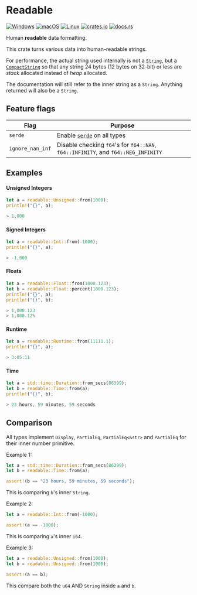 # Readable
[![Windows](https://github.com/hinto-janai/readable/actions/workflows/windows.yml/badge.svg)](https://github.com/hinto-janai/readable/actions/workflows/windows.yml) [![macOS](https://github.com/hinto-janai/readable/actions/workflows/macos.yml/badge.svg)](https://github.com/hinto-janai/readable/actions/workflows/macos.yml) [![Linux](https://github.com/hinto-janai/readable/actions/workflows/linux.yml/badge.svg)](https://github.com/hinto-janai/readable/actions/workflows/linux.yml) [![crates.io](https://img.shields.io/crates/v/readable.svg)](https://crates.io/crates/readable) [![docs.rs](https://docs.rs/readable/badge.svg)](https://docs.rs/readable)

Human **readable** data formatting.

This crate turns various data into human-readable strings.

For performance, the actual string used internally is not a [`String`](https://doc.rust-lang.org/std/string/struct.String.html), but a [`CompactString`](https://docs.rs/compact_str) so that any string 24 bytes (12 bytes on 32-bit) or less are _stack_ allocated instead of _heap_ allocated.

The documentation will still refer to the inner string as a `String`. Anything returned will also be a `String`.

## Feature flags
| Flag             | Purpose |
|------------------|---------|
| `serde`          | Enable [`serde`](https://docs.rs/serde) on all types
| `ignore_nan_inf` | Disable checking `f64`'s for `f64::NAN`, `f64::INFINITY`, and `f64::NEG_INFINITY`

## Examples
#### Unsigned Integers
```rust
let a = readable::Unsigned::from(1000);
println!("{}", a);

> 1,000
```

#### Signed Integers
```rust
let a = readable::Int::from(-1000);
println!("{}", a);

> -1,000
```

#### Floats
```rust
let a = readable::Float::from(1000.123);
let b = readable::Float::percent(1000.123);
println!("{}", a);
println!("{}", b);

> 1,000.123
> 1,000.12%
```

#### Runtime
```rust
let a = readable::Runtime::from(11111.1);
println!("{}", a);

> 3:05:11
```

#### Time
```rust
let a = std::time::Duration::from_secs(86399);
let b = readable::Time::from(a);
println!("{}", b);

> 23 hours, 59 minutes, 59 seconds
```

## Comparison
All types implement `Display`, `PartialEq`, `PartialEq<&str>` and `PartialEq` for their inner number primitive.

Example 1:
```rust
let a = std::time::Duration::from_secs(86399);
let b = readable::Time::from(a);

assert!(b == "23 hours, 59 minutes, 59 seconds");
```
This is comparing `b`'s inner `String`.

Example 2:
```rust
let a = readable::Int::from(-1000);

assert!(a == -1000);
```
This is comparing `a`'s inner `i64`.

Example 3:
```rust
let a = readable::Unsigned::from(1000);
let b = readable::Unsigned::from(1000);

assert!(a == b);
```
This compare both the `u64` AND `String` inside `a` and `b`.
